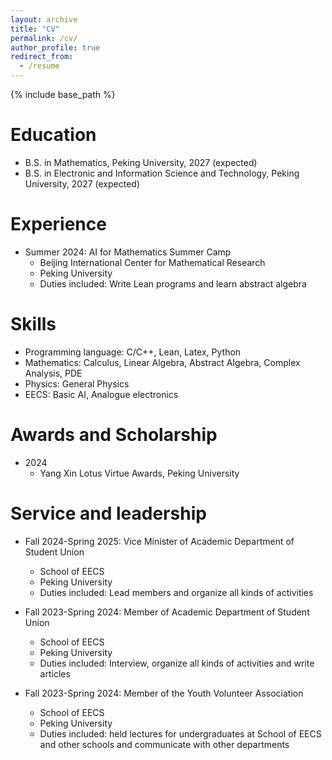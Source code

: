 ```yaml
---
layout: archive
title: "CV"
permalink: /cv/
author_profile: true
redirect_from:
  - /resume
---
```


{% include base_path %}

Education
======
* B.S. in Mathematics, Peking University, 2027 (expected)
* B.S. in Electronic and Information Science and Technology, Peking University, 2027 (expected)

Experience
======
* Summer 2024: AI for Mathematics Summer Camp
  * Beijing International Center for Mathematical Research
  * Peking University
  * Duties included: Write Lean programs and learn abstract algebra
  
Skills
======
* Programming language: C/C++, Lean, Latex, Python
* Mathematics: Calculus, Linear Algebra, Abstract Algebra, Complex Analysis, PDE
* Physics: General Physics
* EECS: Basic AI, Analogue electronics

Awards and Scholarship
======
* 2024
  * Yang Xin Lotus Virtue Awards, Peking University

<!--
Publications
======
  <ul>{% for post in site.publications reversed %}
    {% include archive-single-cv.html %}
  {% endfor %}</ul>
  
Talks
======
  <ul>{% for post in site.talks reversed %}
    {% include archive-single-talk-cv.html  %}
  {% endfor %}</ul>
  
Teaching
======
  <ul>{% for post in site.teaching reversed %}
    {% include archive-single-cv.html %}
  {% endfor %}</ul>
-->
  
Service and leadership
======
* Fall 2024-Spring 2025: Vice Minister of Academic Department of Student Union
  * School of EECS
  * Peking University
  * Duties included: Lead members and organize all kinds of activities

* Fall 2023-Spring 2024: Member of Academic Department of Student Union
  * School of EECS
  * Peking University
  * Duties included: Interview, organize all kinds of activities and write articles

* Fall 2023-Spring 2024: Member of the Youth Volunteer Association
  * School of EECS
  * Peking University
  * Duties included: held lectures for undergraduates at School of EECS and other schools and communicate with other departments
